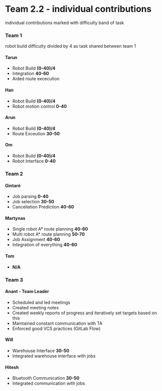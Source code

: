 ﻿# Team 2.2 - individual contributions 

individual contributions marked with difficulty band of task

### Team 1
robot build difficulty divided by 4 as task shared between team 1

#### Tarun
* Robot Build **(0-40)/4**
* Integration **40-60**
* Aided route excecution

#### Han
* Robot Build **(0-40)/4**
* Robot motion control **0-40**
 
#### Arun
* Robot Build **(0-40)/4**
* Route Exceution **30-50**

#### Om
* Robot Build **(0-40)/4**
* Robot Interface **0-40**

### Team 2
#### Gintarė
* Job parsing **0-40**
* Job selection **30-50**
* Cancellation Prediction **40-60**

#### Martynas
* Single robot A* route planning **40-60**
* Multi robot A* route planning **50-70**
* Job Assignment **40-60**
* Integration of everything **40-60**

#### Tom
* **N/A**

### Team 3
#### Anant - **Team Leader**
* Scheduled and led meetings
* Created meeting notes
* Created weekly reports of progress and iteratively set targets based on this
* Maintained constant communication with TA
* Enforced good VCS practices (GitLab Flow)

#### Will
* Warehouse Interface **30-50**
* Integrated warehouse interface with jobs

#### Hitesh
* Bluetooth Communication **30-50**
* Integrated communication with jobs